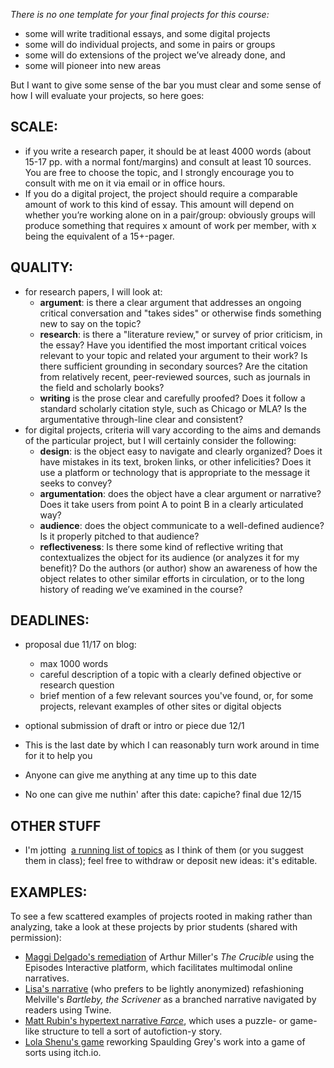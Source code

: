 _There is no one template for your final projects for this course:_

* some will write traditional essays, and some digital projects
* some will do individual projects, and some in pairs or groups
* some will do extensions of the project we’ve already done, and 
* some will pioneer into new areas

But I want to give some sense of the bar you must clear and some sense of how I will evaluate your projects, so here goes:

## SCALE:
* if you write a research paper, it should be at least 4000 words (about 15-17 pp. with a normal font/margins) and consult at least 10 sources. You are free to choose the topic, and I strongly encourage you to consult with me on it via email or in office hours.
* If you do a digital project, the project should require a comparable amount of work to this kind of essay. This amount will depend on whether you’re working alone on in a pair/group: obviously groups will produce something that requires x amount of work per member, with x being the equivalent of a 15+-pager.

## QUALITY:
* for research papers, I will look at:
	* **argument**: is there a clear argument that addresses an ongoing critical conversation and "takes sides" or otherwise finds something new to say on the topic?
	* **research**: is there a "literature review," or survey of prior criticism, in the essay? Have you identified the most important critical voices relevant to your topic and related your argument to their work? Is there sufficient grounding in secondary sources? Are the citation from relatively recent, peer-reviewed sources, such as journals in the field and scholarly books?
	* **writing** is the prose clear and carefully proofed? Does it follow a standard scholarly citation style, such as Chicago or MLA? Is the argumentative through-line clear and consistent?
* for digital projects, criteria will vary according to the aims and demands of the particular project, but I will certainly consider the following:
	* **design**: is the object easy to navigate and clearly organized? Does it have mistakes in its text, broken links, or other infelicities? Does it use a platform or technology that is appropriate to the message it seeks to convey?
	* **argumentation**: does the object have a clear argument or narrative? Does it take users from point A to point B in a clearly articulated way?
	* **audience**: does the object communicate to a well-defined audience? Is it properly pitched to that audience?
	* **reflectiveness**: Is there some kind of reflective writing that contextualizes the object for its audience (or analyzes it for my benefit)? Do the authors (or author) show an awareness of how the object relates to other similar efforts in circulation, or to the long history of reading we’ve examined in the course?

## DEADLINES:
* proposal due 11/17 on blog:
	* max 1000 words
	* careful description of a topic with a clearly defined objective or research question
	* brief mention of a few relevant sources you've found, or, for some projects, relevant examples of other sites or digital objects

* optional submission of draft or intro or piece due 12/1
* This is the last date by which I can reasonably turn work around in time for it to help you
* Anyone can give me anything at any time up to this date
* No one can give me nuthin' after this date: capiche?
final due 12/15 

## OTHER STUFF

* I'm jotting  [a running list of topics](https://www.dropbox.com/scl/fi/9lwk7n7e0ubwem5106ag9/Research-Ideas_.paper?rlkey=n9ed6mq6382cxsfllh0r6jx5a&dl=0) as I think of them (or you suggest them in class); feel free to withdraw or deposit new ideas: it's editable. 

## EXAMPLES:
To see a few scattered examples of projects rooted in making rather than analyzing, take a look at these projects by prior students (shared with permission):
<ul>
 	<li><a href="https://allred720fa20.commons.gc.cuny.edu/2020/12/20/remixing-a-classic-communal-writing-reading-and-playing/">Maggi Delgado's remediation</a> of Arthur Miller's <em>The Crucible</em> using the Episodes Interactive platform, which facilitates multimodal online narratives.</li>
 	<li><a href="https://allred720fa20.commons.gc.cuny.edu/2020/12/20/remixing-a-classic-communal-writing-reading-and-playing/">Lisa's narrative</a> (who prefers to be lightly anonymized) refashioning Melville's <em>Bartleby, the Scrivener</em> as a branched narrative navigated by readers using Twine.</li>
 	<li><a href="https://allred720fa20.commons.gc.cuny.edu/2020/12/21/farce-a-collection-of-vignettes-link-to-the-project-at-the-bottom/">Matt Rubin's hypertext narrative <em>Farce</em></a>, which uses a puzzle- or game-like structure to tell a sort of autofiction-y story.</li>
 	<li><a href="https://allred720fa20.commons.gc.cuny.edu/2020/12/17/gray-game/">Lola Shenu's game</a> reworking Spaulding Grey's work into a game of sorts using itch.io.</li>
</ul>
